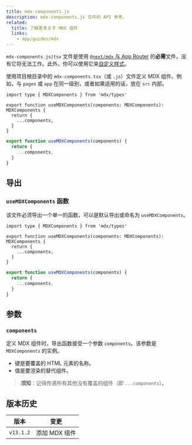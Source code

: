 ```yaml
---
title: mdx-components.js
description: mdx-components.js 文件的 API 参考。
related:
  title: 了解更多关于 MDX 组件
  links:
    - app/guides/mdx
---
```


`mdx-components.js|tsx` 文件是使用 [`@next/mdx` 与 App Router](/docs/app/guides/mdx) 的**必需**文件，没有它将无法工作。此外，你可以使用它来[自定义样式](/docs/app/guides/mdx#using-custom-styles-and-components)。

使用项目根目录中的 `mdx-components.tsx`（或 `.js`）文件定义 MDX 组件。例如，与 `pages` 或 `app` 在同一级别，或者如果适用的话，放在 `src` 内部。

```tsx filename="mdx-components.tsx" switcher
import type { MDXComponents } from 'mdx/types'

export function useMDXComponents(components: MDXComponents): MDXComponents {
  return {
    ...components,
  }
}
```

```js filename="mdx-components.js" switcher
export function useMDXComponents(components) {
  return {
    ...components,
  }
}
```

## 导出

### `useMDXComponents` 函数

该文件必须导出一个单一的函数，可以是默认导出或命名为 `useMDXComponents`。

```tsx filename="mdx-components.tsx" switcher
import type { MDXComponents } from 'mdx/types'

export function useMDXComponents(components: MDXComponents): MDXComponents {
  return {
    ...components,
  }
}
```

```js filename="mdx-components.js" switcher
export function useMDXComponents(components) {
  return {
    ...components,
  }
}
```

## 参数

### `components`

定义 MDX 组件时，导出函数接受一个参数 `components`。该参数是 `MDXComponents` 的实例。

- 键是要覆盖的 HTML 元素的名称。
- 值是要渲染的替代组件。

> **须知**：记得传递所有其他没有覆盖的组件（即 `...components`）。

## 版本历史

| 版本      | 变更          |
| --------- | ------------- |
| `v13.1.2` | 添加 MDX 组件 |
